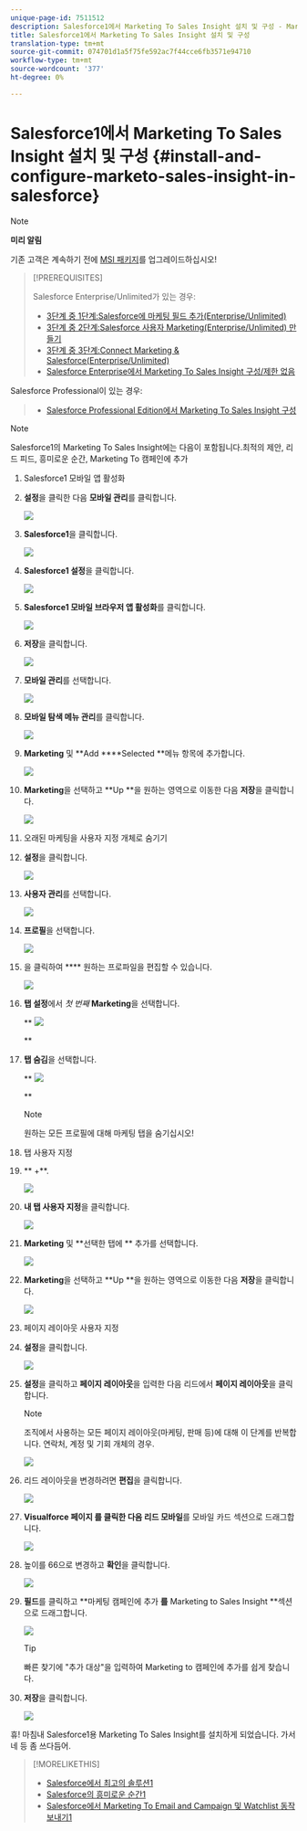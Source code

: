 ```yaml
---
unique-page-id: 7511512
description: Salesforce1에서 Marketing To Sales Insight 설치 및 구성 - Marketing To Docs - 제품 설명서
title: Salesforce1에서 Marketing To Sales Insight 설치 및 구성
translation-type: tm+mt
source-git-commit: 074701d1a5f75fe592ac7f44cce6fb3571e94710
workflow-type: tm+mt
source-wordcount: '377'
ht-degree: 0%

---
```



# Salesforce1에서 Marketing To Sales Insight 설치 및 구성 {#install-and-configure-marketo-sales-insight-in-salesforce}

>[!NOTE]
>
>**미리 알림**
>
>기존 고객은 계속하기 전에 [MSI 패키지](http://docs.marketo.com/x/_gU6Ag)를 업그레이드하십시오!

>[!PREREQUISITES]
>
>Salesforce Enterprise/Unlimited가 있는 경우:
>
>* [3단계 중 1단계:Salesforce에 마케팅 필드 추가(Enterprise/Unlimited)](../../../../product-docs/crm-sync/salesforce-sync/setup/enterprise-unlimited-edition/step-1-of-3-add-marketo-fields-to-salesforce-enterprise-unlimited.md)
>* [3단계 중 2단계:Salesforce 사용자 Marketing(Enterprise/Unlimited) 만들기](../../../../product-docs/crm-sync/salesforce-sync/setup/enterprise-unlimited-edition/step-2-of-3-create-a-salesforce-user-for-marketo-enterprise-unlimited.md)
>* [3단계 중 3단계:Connect Marketing &amp; Salesforce(Enterprise/Unlimited)](../../../../product-docs/crm-sync/salesforce-sync/setup/enterprise-unlimited-edition/step-3-of-3-connect-marketo-and-salesforce-enterprise-unlimited.md)
>* [Salesforce Enterprise에서 Marketing To Sales Insight 구성/제한 없음](../../../../product-docs/marketo-sales-insight/msi-for-salesforce/configuration/configure-marketo-sales-insight-in-salesforce-enterprise-unlimited.md)

>
>
Salesforce Professional이 있는 경우:
>
>* [Salesforce Professional Edition에서 Marketing To Sales Insight 구성](../../../../product-docs/marketo-sales-insight/msi-for-salesforce/configuration/configure-marketo-sales-insight-in-salesforce-professional-edition.md)

>



>[!NOTE]
>
>Salesforce1의 Marketing To Sales Insight에는 다음이 포함됩니다.최적의 제안, 리드 피드, 흥미로운 순간, Marketing To 캠페인에 추가

1. Salesforce1 모바일 앱 활성화
1. **설정**&#x200B;을 클릭한 다음 **모바일 관리**&#x200B;를 클릭합니다.

   ![](assets/image2015-4-21-15-3a29-3a22.png)

1. **Salesforce1**&#x200B;을 클릭합니다.

   ![](assets/image2015-4-21-15-3a30-3a51.png)

1. **Salesforce1 설정**&#x200B;을 클릭합니다.

   ![](assets/image2015-4-21-15-3a32-3a21.png)

1. **Salesforce1 모바일 브라우저 앱 활성화**&#x200B;를 클릭합니다.

   ![](assets/image2015-4-21-15-3a34-3a27.png)

1. **저장**&#x200B;을 클릭합니다.

   ![](assets/image2015-4-21-15-3a42-3a48.png)

1. **모바일 관리**&#x200B;를 선택합니다.

   ![](assets/image2015-4-22-11-3a10-3a14.png)

1. **모바일 탐색 메뉴 관리**&#x200B;를 클릭합니다.

   ![](assets/image2015-4-22-11-3a13-3a10.png)

1. **Marketing** 및 **Add ****Selected **메뉴 항목에 추가합니다.

   ![](assets/image2015-4-22-14-3a55-3a37.png)

1. **Marketing**&#x200B;을 선택하고 **Up **을 원하는 영역으로 이동한 다음 **저장**&#x200B;을 클릭합니다.

   ![](assets/image2015-4-22-17-3a20-3a56.png)

1. 오래된 마케팅을 사용자 지정 개체로 숨기기
1. **설정**&#x200B;을 클릭합니다.

   ![](assets/image2015-4-22-15-3a13-3a48.png)

1. **사용자 관리**&#x200B;를 선택합니다.

   ![](assets/image2015-5-5-11-3a13-3a45.png)

1. **프로필**&#x200B;을 선택합니다.

   ![](assets/image2015-5-5-11-3a15-3a21.png)

1. 을 클릭하여 **** 원하는 프로파일을 편집할 수 있습니다.

   ![](assets/image2015-5-5-13-3a51-3a36.png)

1. **탭 설정**&#x200B;에서 *첫 번째* **Marketing**&#x200B;을 선택합니다.

   ** ![](assets/image2015-5-5-13-3a55-3a36.png)

   **

1. **탭 숨김**&#x200B;을 선택합니다.

   ** ![](assets/image2015-5-5-14-3a2-3a29.png)

   **

   >[!NOTE]
   >
   >원하는 모든 프로필에 대해 마케팅 탭을 숨기십시오!

1. 탭 사용자 지정
1. ** +**.

   ![](assets/image2015-4-22-17-3a14-3a49.png)

1. **내 탭 사용자 지정**&#x200B;을 클릭합니다.

   ![](assets/image2015-4-22-17-3a16-3a22.png)

1. **Marketing** 및 **선택한 탭에 ** 추가를 선택합니다.

   ![](assets/image2015-4-22-17-3a17-3a15.png)

1. **Marketing**&#x200B;을 선택하고 **Up **을 원하는 영역으로 이동한 다음 **저장**&#x200B;을 클릭합니다.

   ![](assets/image2015-4-22-18-3a29-3a47.png)

1. 페이지 레이아웃 사용자 지정
1. **설정**&#x200B;을 클릭합니다.

   ![](assets/image2015-4-22-17-3a26-3a56.png)

1. **설정**&#x200B;을 클릭하고 **페이지 레이아웃**&#x200B;을 입력한 다음 리드에서 **페이지 레이아웃**&#x200B;을 클릭합니다.

   >[!NOTE]
   >
   >조직에서 사용하는 모든 페이지 레이아웃(마케팅, 판매 등)에 대해 이 단계를 반복합니다. 연락처, 계정 및 기회 개체의 경우.

   ![](assets/image2015-4-22-17-3a34-3a33.png)

1. 리드 레이아웃을 변경하려면 **편집**&#x200B;을 클릭합니다.

   ![](assets/image2015-4-22-17-3a44-3a0.png)

1. **Visualforce 페이지 **를 클릭한 다음** 리드 모바일**를 모바일 카드 섹션으로 드래그합니다.

   ![](assets/image2015-4-22-17-3a49-3a37.png)

1. 높이를 66으로 변경하고 **확인**&#x200B;을 클릭합니다.

   ![](assets/image2015-4-22-17-3a52-3a15.png)

1. **필드**&#x200B;를 클릭하고 **마케팅 캠페인에 추가 **를** Marketing to Sales Insight **섹션으로 드래그합니다.

   ![](assets/configure-step-6.png)

   >[!TIP]
   >
   >빠른 찾기에 &quot;추가 대상&quot;을 입력하여 Marketing to 캠페인에 추가를 쉽게 찾습니다.

1. **저장**&#x200B;을 클릭합니다.

   ![](assets/image2015-4-22-18-3a1-3a56.png)

휴! 마침내 Salesforce1용 Marketing To Sales Insight를 설치하게 되었습니다. 가서 네 등 좀 쓰다듬어.

>[!MORELIKETHIS]
>
>* [Salesforce에서 최고의 솔루션1](best-bets-in-salesforce1.md)
>* [Salesforce의 흥미로운 순간1](interesting-moments-in-salesforce1.md)
>* [Salesforce에서 Marketing To Email and Campaign 및 Watchlist 동작 보내기1](send-marketo-email-and-campaign-and-watchlist-actions-in-salesforce1.md)

>



